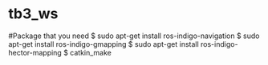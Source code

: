 # tb3_ws

#Package that you need
$ sudo apt-get install ros-indigo-navigation
$ sudo apt-get install ros-indigo-gmapping
$ sudo apt-get install ros-indigo-hector-mapping
$ catkin_make
